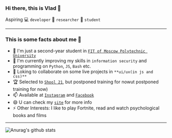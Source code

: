 ### Hi there, this is Vlad 👋

Aspiring  💻 `developer` 🔭 `researcher` 🧠 `student`

____

### This is some facts about me 🙌

- 🔭 I'm just a second-year student in [`FIT of Moscow Polytechnic University`](https://fit.mospolytech.ru)
- 🌱 I'm currently improving my skills in `information security` and programming on `Python`, `JS`, `Bash` etc.
- 👯 Loking to collaborate on some live projects in `**ui/ux(in js and css)**`
- 🏆 Selected to [`Shool 21`](https://21-school.ru), but postponed training for nowut postponed training for now)
- 📫 Available at [`Instagram`](https://www.instagram.com/mrphofficial) and [`Facebook`](https://www.facebook.com/oconsuel/)
- 😄 U can check my [`site`]() for more info
- ⚡ Other Interests: I like to play Fortnite, read and watch psychological books and films

____

![Anurag's github stats](https://github-readme-stats.vercel.app/api?username=oconsuel&theme=jolly&show_icons=true)
